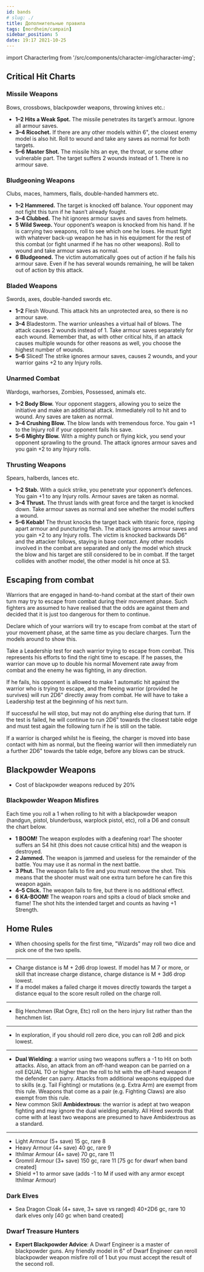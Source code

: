 ```yaml
---
id: bands
# slug: ./
title: Дополнительные правила
tags: [mordheim/campain]
sidebar_position: 5
date: 19:17 2021-10-25
---
```


import CharacterImg from '/src/components/character-img/character-img';

## Critical Hit Charts

### Missile Weapons

Bows, crossbows, blackpowder weapons, throwing knives etc.:

- **1–2 Hits a Weak Spot.** The missile penetrates its
target’s armour. Ignore all armour saves.
- **3–4 Ricochet.** If there are any other models within
6", the closest enemy model is also hit. Roll to
wound and take any saves as normal for both
targets.
- **5–6 Master Shot.** The missile hits an eye, the
throat, or some other vulnerable part. The
target suffers 2 wounds instead of 1. There is
no armour save.

### Bludgeoning Weapons

Clubs, maces, hammers, flails, double-handed hammers etc.

- **1–2 Hammered.** The target is knocked off
balance. Your opponent may not fight this
turn if he hasn’t already fought.
- **3–4 Clubbed.** The hit ignores armour saves and
saves from helmets.
- **5 Wild Sweep.** Your opponent’s weapon is
knocked from his hand. If he is carrying two
weapons, roll to see which one he loses. He
must fight with whatever back-up weapon he
has in his equipment for the rest of this
combat (or fight unarmed if he has no other
weapons). Roll to wound and take armour
saves as normal.
- **6 Bludgeoned.** The victim automatically goes
out of action if he fails his armour
save. Even if he has several wounds
remaining, he will be taken out of
action by this attack.

### Bladed Weapons

Swords, axes, double-handed swords etc.

- **1–2** Flesh Wound. This attack hits an unprotected
area, so there is no armour save.
- **3–4** Bladestorm. The warrior unleashes a virtual
hail of blows. The attack causes 2 wounds
instead of 1. Take armour saves separately for
each wound. Remember that, as with other
critical hits, if an attack causes multiple
wounds for other reasons as well, you choose
the highest number of wounds.
- **5–6** Sliced! The strike ignores armour
saves, causes 2 wounds, and your
warrior gains +2 to any Injury rolls.

### Unarmed Combat

Wardogs, warhorses, Zombies, Possessed, animals etc.

- **1–2 Body Blow.** Your opponent staggers, allowing
you to seize the initiative and make an
additional attack. Immediately roll to hit and
to wound. Any saves are taken as normal.
- **3–4 Crushing Blow.** The blow lands with
tremendous force. You gain +1 to the Injury
roll if your opponent fails his save.
- **5–6 Mighty Blow.** With a mighty punch or flying
kick, you send your opponent sprawling to
the ground. The attack ignores armour saves
and you gain +2 to any Injury rolls.

### Thrusting Weapons

Spears, halberds, lances etc.

- **1–2 Stab.** With a quick strike, you penetrate your
opponent’s defences. You gain +1 to any
Injury rolls. Armour saves are taken as normal.
- **3–4 Thrust.** The thrust lands with great force and
the target is knocked down. Take armour
saves as normal and see whether the model
suffers a wound.
- **5–6 Kebab!** The thrust knocks the target back with
titanic force, ripping apart armour and
puncturing flesh. The attack ignores armour
saves and you gain +2 to any Injury rolls. The
victim is knocked backwards D6" and the
attacker follows, staying in base contact. Any
other models involved in the combat are
separated and only the model which struck
the blow and his target are still considered
to be in combat. If the target collides with
another model, the other model is hit once
at S3.

## Escaping from combat

Warriors that are engaged in hand-to-hand combat at
the start of their own turn may try to escape from
combat during their movement phase. Such fighters
are assumed to have realised that the odds are against
them and decided that it is just too dangerous for
them to continue.

Declare which of your warriors will try to escape from
combat at the start of your movement phase, at the
same time as you declare charges. Turn the models
around to show this.

Take a Leadership test for each warrior trying to
escape from combat. This represents his efforts to
find the right time to escape. If he passes, the warrior
can move up to double his normal Movement rate
away from combat and the enemy he was fighting, in
any direction.

If he fails, his opponent is allowed to make 1
automatic hit against the warrior who is trying to
escape, and the fleeing warrior (provided he survives)
will run 2D6" directly away from combat. He will have
to take a Leadership test at the beginning of his next
turn.

If successful he will stop, but may not do anything
else during that turn. If the test is failed, he will
continue to run 2D6" towards the closest table edge
and must test again the following turn if he is still on
the table.

If a warrior is charged whilst he is fleeing, the
charger is moved into base contact with
him as normal, but the fleeing warrior
will then immediately run a
further 2D6"
towards the table
edge, before any
blows can be
struck.

## Blackpowder Weapons

- Cost of blackpowder weapons reduced by 20%

### Blackpowder Weapon Misfires

Each time you roll a 1 when rolling to hit with a blackpowder weapon (handgun, pistol, blunderbuss, warplock pistol, etc), roll a D6 and consult the chart below.

- **1 BOOM!** The weapon explodes with a
deafening roar! The shooter suffers an S4 hit
(this does not cause critical hits) and the
weapon is destroyed.
- **2 Jammed.** The weapon is jammed and useless
for the remainder of the battle. You may use
it as normal in the next battle.
- **3 Phut.** The weapon fails to fire and you must
remove the shot. This means that the shooter
must wait one extra turn before he can fire
this weapon again.
- **4–5 Click.** The weapon fails to fire, but there is
no additional effect.
- **6 KA-BOOM!** The weapon roars and spits a
cloud of black smoke and flame! The shot
hits the intended target and counts as having
+1 Strength.

## Home Rules


- When choosing spells for the first time, "Wizards" may roll two dice and pick one of the two spells.

<hr/>

- Charge distance is M + 2d6 drop lowest. If model has M 7 or more, or skill that increase charge distance, charge distance is M + 3d6 drop lowest.
- If a model makes a failed charge it moves directly towards the target a distance equal to the score result rolled on the charge roll.

<hr/>

- Big Henchmen (Rat Ogre, Etc) roll on the hero injury list rather than the henchmen list.

<hr/>

- In exploration, if you should roll zero dice, you can roll 2d6 and pick lowest.

<hr/>

- **Dual Wielding**: a warrior using two weapons suffers a -1 to Hit on both attacks. Also, an attack from an off-hand weapon can be parried on a roll EQUAL TO or higher than the roll to hit with the off-hand weapon if the defender can parry. Attacks from additional weapons equipped due to skills (e.g. Tail Fighting) or mutations (e.g. Extra Arm) are exempt from this rule. Weapons that come as a pair (e.g. Fighting Claws) are also exempt from this rule.
- New common Skill **Ambidextrous**: the warrior is adept at two weapon fighting and may ignore the dual wielding penalty. All Hired swords that come with at least two weapons are presumed to have Ambidextrous as a standard.

<hr/>

- Light Armour (5+ save) 15 gc, rare 8
- Heavy Armour (4+ save) 40 gc, rare 9
- Ithilmar Armour (4+ save) 70 gc, rare 11
- Gromril Armour (3+ save) 150 gc, rare 11 [75 gc for dwarf when band created]
- Shield +1 to armor save (adds -1 to M if used with any armor except Ithilmar Armour)

### Dark Elves

- Sea Dragon Cloak (4+ save, 3+ save vs ranged) 40+2D6 gc, rare 10 dark elves only [40 gc when band created]

### Dwarf Treasure Hunters

- **Expert Blackpowder Advice**: A Dwarf Engineer is a master of blackpowder guns. Any friendly model in 6" of Dwarf Engineer can reroll blackpowder weapon misfire roll of 1 but you must accept the result of the second roll.

